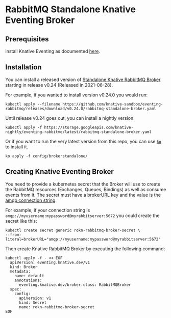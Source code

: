 # RabbitMQ Standalone Knative Eventing Broker

## Prerequisites

install Knative Eventing as documented [here](https://knative.dev/docs/install/).

## Installation

You can install a released version of
[Standalone Knative RabbitMQ Broker](https://github.com/knative-sandbox/eventing-rabbitmq/releases/) starting in release v0.24 (Released in 2021-06-28).

For example, if you wanted to install version v0.24.0 you would run:

```shell
kubectl apply --filename https://github.com/knative-sandbox/eventing-rabbitmq/releases/download/v0.24.0/rabbitmq-standalone-broker.yaml
```

Until release v0.24 goes out, you can install a nightly version:

```shell
kubectl apply -f https://storage.googleapis.com/knative-nightly/eventing-rabbitmq/latest/rabbitmq-standalone-broker.yaml
```

Or if you want to run the very latest version from this repo, you can use
[`ko`](https://github.com/google/ko) to install it.

```
ko apply -f config/brokerstandalone/
```

## Creating Knative Eventing Broker

You need to provide a kubernetes secret that the Broker will use to create the RabbitMQ resources (Exchanges, Queues, Bindings) as well as consume events from it. The secret must have a brokerURL key and the value is the [amqp connection string](https://www.rabbitmq.com/uri-spec.html).

For example, if your connection string is `amqp://myusername:mypassword@myrabbitserver:5672` you could create the secret like this:

```
kubectl create secret generic rokn-rabbitmq-broker-secret \
--from-literal=brokerURL="amqp://myusername:mypassword@myrabbitserver:5672"
```

Then create Knative RabbitMQ Broker by executing the following command:

```shell
kubectl apply -f - << EOF
  apiVersion: eventing.knative.dev/v1
  kind: Broker
  metadata:
    name: default
    annotations:
      eventing.knative.dev/broker.class: RabbitMQBroker
  spec:
    config:
      apiVersion: v1
      kind: Secret
      name: rokn-rabbitmq-broker-secret
EOF
```

